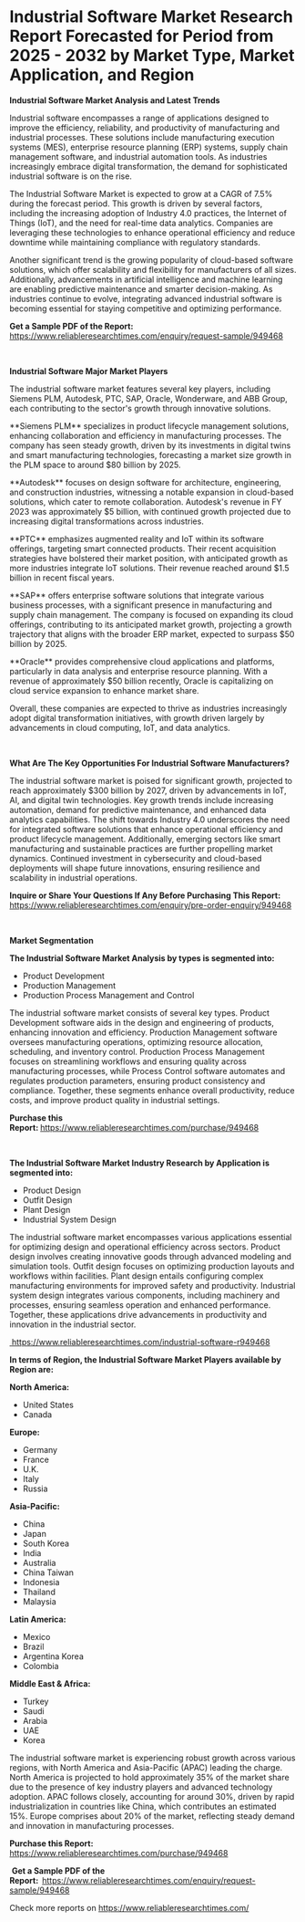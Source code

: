 <p><h1>Industrial Software Market Research Report Forecasted for Period from 2025 -  2032 by Market Type, Market Application, and Region</h1></p><p><strong>Industrial Software Market Analysis and Latest Trends</strong></p>
<p><p>Industrial software encompasses a range of applications designed to improve the efficiency, reliability, and productivity of manufacturing and industrial processes. These solutions include manufacturing execution systems (MES), enterprise resource planning (ERP) systems, supply chain management software, and industrial automation tools. As industries increasingly embrace digital transformation, the demand for sophisticated industrial software is on the rise.</p><p>The Industrial Software Market is expected to grow at a CAGR of 7.5% during the forecast period. This growth is driven by several factors, including the increasing adoption of Industry 4.0 practices, the Internet of Things (IoT), and the need for real-time data analytics. Companies are leveraging these technologies to enhance operational efficiency and reduce downtime while maintaining compliance with regulatory standards.</p><p>Another significant trend is the growing popularity of cloud-based software solutions, which offer scalability and flexibility for manufacturers of all sizes. Additionally, advancements in artificial intelligence and machine learning are enabling predictive maintenance and smarter decision-making. As industries continue to evolve, integrating advanced industrial software is becoming essential for staying competitive and optimizing performance.</p></p>
<p><strong>Get a Sample PDF of the Report:&nbsp;</strong> <a href="https://www.reliableresearchtimes.com/enquiry/request-sample/949468?utm_campaign=2720&utm_medium=2&utm_source=Github&utm_content=ia&utm_term=06032025&utm_id=industrial-software">https://www.reliableresearchtimes.com/enquiry/request-sample/949468</a></p>
<p>&nbsp;</p>
<p><strong>Industrial Software Major Market Players</strong></p>
<p><p>The industrial software market features several key players, including Siemens PLM, Autodesk, PTC, SAP, Oracle, Wonderware, and ABB Group, each contributing to the sector's growth through innovative solutions.</p><p>**Siemens PLM** specializes in product lifecycle management solutions, enhancing collaboration and efficiency in manufacturing processes. The company has seen steady growth, driven by its investments in digital twins and smart manufacturing technologies, forecasting a market size growth in the PLM space to around $80 billion by 2025.</p><p>**Autodesk** focuses on design software for architecture, engineering, and construction industries, witnessing a notable expansion in cloud-based solutions, which cater to remote collaboration. Autodesk's revenue in FY 2023 was approximately $5 billion, with continued growth projected due to increasing digital transformations across industries.</p><p>**PTC** emphasizes augmented reality and IoT within its software offerings, targeting smart connected products. Their recent acquisition strategies have bolstered their market position, with anticipated growth as more industries integrate IoT solutions. Their revenue reached around $1.5 billion in recent fiscal years.</p><p>**SAP** offers enterprise software solutions that integrate various business processes, with a significant presence in manufacturing and supply chain management. The company is focused on expanding its cloud offerings, contributing to its anticipated market growth, projecting a growth trajectory that aligns with the broader ERP market, expected to surpass $50 billion by 2025.</p><p>**Oracle** provides comprehensive cloud applications and platforms, particularly in data analysis and enterprise resource planning. With a revenue of approximately $50 billion recently, Oracle is capitalizing on cloud service expansion to enhance market share.</p><p>Overall, these companies are expected to thrive as industries increasingly adopt digital transformation initiatives, with growth driven largely by advancements in cloud computing, IoT, and data analytics.</p></p>
<p>&nbsp;</p>
<p><strong>What Are The Key Opportunities For Industrial Software Manufacturers?</strong></p>
<p><p>The industrial software market is poised for significant growth, projected to reach approximately $300 billion by 2027, driven by advancements in IoT, AI, and digital twin technologies. Key growth trends include increasing automation, demand for predictive maintenance, and enhanced data analytics capabilities. The shift towards Industry 4.0 underscores the need for integrated software solutions that enhance operational efficiency and product lifecycle management. Additionally, emerging sectors like smart manufacturing and sustainable practices are further propelling market dynamics. Continued investment in cybersecurity and cloud-based deployments will shape future innovations, ensuring resilience and scalability in industrial operations.</p></p>
<p><strong>Inquire or Share Your Questions If Any Before Purchasing This Report:</strong> <a href="https://www.reliableresearchtimes.com/enquiry/pre-order-enquiry/949468?utm_campaign=2720&utm_medium=2&utm_source=Github&utm_content=ia&utm_term=06032025&utm_id=industrial-software">https://www.reliableresearchtimes.com/enquiry/pre-order-enquiry/949468</a></p>
<p>&nbsp;</p>
<p><strong>Market Segmentation</strong></p>
<p><strong>The Industrial Software Market Analysis by types is segmented into:</strong></p>
<p><ul><li>Product Development</li><li>Production Management</li><li>Production Process Management and Control</li></ul></p>
<p><p>The industrial software market consists of several key types. Product Development software aids in the design and engineering of products, enhancing innovation and efficiency. Production Management software oversees manufacturing operations, optimizing resource allocation, scheduling, and inventory control. Production Process Management focuses on streamlining workflows and ensuring quality across manufacturing processes, while Process Control software automates and regulates production parameters, ensuring product consistency and compliance. Together, these segments enhance overall productivity, reduce costs, and improve product quality in industrial settings.</p></p>
<p><strong>Purchase this Report:&nbsp;</strong><a href="https://www.reliableresearchtimes.com/purchase/949468?utm_campaign=2720&utm_medium=2&utm_source=Github&utm_content=ia&utm_term=06032025&utm_id=industrial-software">https://www.reliableresearchtimes.com/purchase/949468</a></p>
<p>&nbsp;</p>
<p><strong>The Industrial Software Market Industry Research by Application is segmented into:</strong></p>
<p><ul><li>Product Design</li><li>Outfit Design</li><li>Plant Design</li><li>Industrial System Design</li></ul></p>
<p><p>The industrial software market encompasses various applications essential for optimizing design and operational efficiency across sectors. Product design involves creating innovative goods through advanced modeling and simulation tools. Outfit design focuses on optimizing production layouts and workflows within facilities. Plant design entails configuring complex manufacturing environments for improved safety and productivity. Industrial system design integrates various components, including machinery and processes, ensuring seamless operation and enhanced performance. Together, these applications drive advancements in productivity and innovation in the industrial sector.</p></p>
<p><a href="https://www.reliableresearchtimes.com/industrial-software-r949468?utm_campaign=2720&utm_medium=2&utm_source=Github&utm_content=ia&utm_term=06032025&utm_id=industrial-software">&nbsp;https://www.reliableresearchtimes.com/industrial-software-r949468</a></p>
<p><strong>In terms of Region, the Industrial Software Market Players available by Region are:</strong></p>
<p>
    <p> <strong> North America: </strong>
        <ul>
            <li>United States</li>
            <li>Canada</li>
        </ul>
        </p> 
    <p> <strong> Europe: </strong>
        <ul>
            <li>Germany</li>
            <li>France</li>
            <li>U.K.</li>
            <li>Italy</li>
            <li>Russia</li>
        </ul>
        </p> 
    <p> <strong> Asia-Pacific: </strong>
        <ul>
            <li>China</li>
            <li>Japan</li>
            <li>South Korea</li>
            <li>India</li>
            <li>Australia</li>
            <li>China Taiwan</li>
            <li>Indonesia</li>
            <li>Thailand</li>
            <li>Malaysia</li>
        </ul>
        </p> 
    <p> <strong> Latin America: </strong>
        <ul>
            <li>Mexico</li>
            <li>Brazil</li>
            <li>Argentina Korea</li>
            <li>Colombia</li>
        </ul>
        </p> 
    <p> <strong> Middle East & Africa: </strong>
        <ul>
            <li>Turkey</li>
            <li>Saudi</li>
            <li>Arabia</li>
            <li>UAE</li>
            <li>Korea</li>
        </ul>
    </p>
    </p>
<p><p>The industrial software market is experiencing robust growth across various regions, with North America and Asia-Pacific (APAC) leading the charge. North America is projected to hold approximately 35% of the market share due to the presence of key industry players and advanced technology adoption. APAC follows closely, accounting for around 30%, driven by rapid industrialization in countries like China, which contributes an estimated 15%. Europe comprises about 20% of the market, reflecting steady demand and innovation in manufacturing processes.</p></p>
<p><strong>Purchase this Report: </strong><a href="https://www.reliableresearchtimes.com/purchase/949468?utm_campaign=2720&utm_medium=2&utm_source=Github&utm_content=ia&utm_term=06032025&utm_id=industrial-software">https://www.reliableresearchtimes.com/purchase/949468</a></p>
<p>&nbsp;<strong>Get a Sample PDF of the Report:&nbsp;&nbsp;</strong><a href="https://www.reliableresearchtimes.com/enquiry/request-sample/949468?utm_campaign=2720&utm_medium=2&utm_source=Github&utm_content=ia&utm_term=06032025&utm_id=industrial-software">https://www.reliableresearchtimes.com/enquiry/request-sample/949468</a></p>
<p><strong></strong></p>
<p>Check more reports on <a href="https://www.reliableresearchtimes.com/?utm_campaign=2720&utm_medium=2&utm_source=Github&utm_content=ia&utm_term=06032025&utm_id=industrial-software">https://www.reliableresearchtimes.com/</a></p>